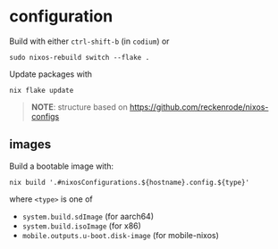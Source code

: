 # configuration

Build with either `ctrl-shift-b` (in `codium`) or

    sudo nixos-rebuild switch --flake .

Update packages with

    nix flake update

> **NOTE**: structure based on https://github.com/reckenrode/nixos-configs

## images

Build a bootable image with:

    nix build '.#nixosConfigurations.${hostname}.config.${type}'

where `<type>` is one of

- `system.build.sdImage` (for aarch64)
- `system.build.isoImage` (for x86)
- `mobile.outputs.u-boot.disk-image` (for mobile-nixos)



